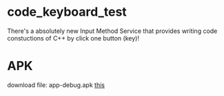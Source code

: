 # code_keyboard_test
There's a absolutely new Input Method Service that provides writing code constuctions of C++ by click one button (key)!


# APK
download file:
app-debug.apk
[this](https://github.com/olegggwp/code_keyboard_test/raw/master/app-debug.apk)
